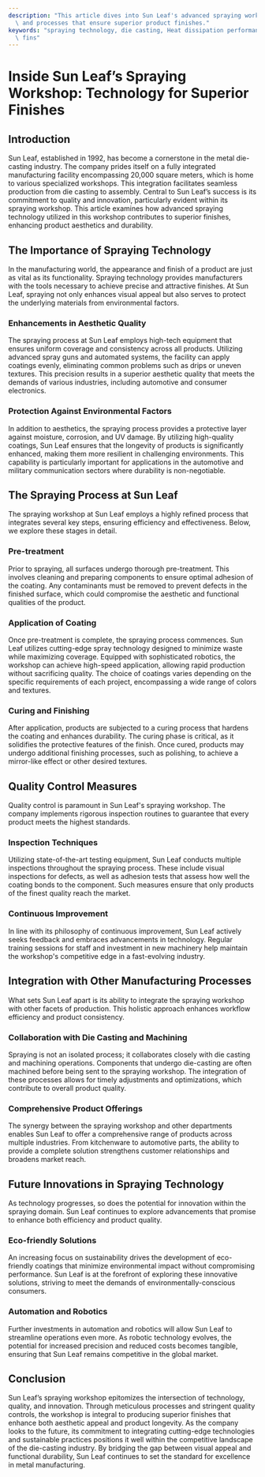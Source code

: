 ```yaml
---
description: "This article dives into Sun Leaf's advanced spraying workshop, showcasing the technology\
  \ and processes that ensure superior product finishes."
keywords: "spraying technology, die casting, Heat dissipation performance, Heat dissipation\
  \ fins"
---
```

# Inside Sun Leaf’s Spraying Workshop: Technology for Superior Finishes

## Introduction

Sun Leaf, established in 1992, has become a cornerstone in the metal die-casting industry. The company prides itself on a fully integrated manufacturing facility encompassing 20,000 square meters, which is home to various specialized workshops. This integration facilitates seamless production from die casting to assembly. Central to Sun Leaf’s success is its commitment to quality and innovation, particularly evident within its spraying workshop. This article examines how advanced spraying technology utilized in this workshop contributes to superior finishes, enhancing product aesthetics and durability.

## The Importance of Spraying Technology 

In the manufacturing world, the appearance and finish of a product are just as vital as its functionality. Spraying technology provides manufacturers with the tools necessary to achieve precise and attractive finishes. At Sun Leaf, spraying not only enhances visual appeal but also serves to protect the underlying materials from environmental factors.

### Enhancements in Aesthetic Quality 

The spraying process at Sun Leaf employs high-tech equipment that ensures uniform coverage and consistency across all products. Utilizing advanced spray guns and automated systems, the facility can apply coatings evenly, eliminating common problems such as drips or uneven textures. This precision results in a superior aesthetic quality that meets the demands of various industries, including automotive and consumer electronics.

### Protection Against Environmental Factors 

In addition to aesthetics, the spraying process provides a protective layer against moisture, corrosion, and UV damage. By utilizing high-quality coatings, Sun Leaf ensures that the longevity of products is significantly enhanced, making them more resilient in challenging environments. This capability is particularly important for applications in the automotive and military communication sectors where durability is non-negotiable.

## The Spraying Process at Sun Leaf

The spraying workshop at Sun Leaf employs a highly refined process that integrates several key steps, ensuring efficiency and effectiveness. Below, we explore these stages in detail.

### Pre-treatment 

Prior to spraying, all surfaces undergo thorough pre-treatment. This involves cleaning and preparing components to ensure optimal adhesion of the coating. Any contaminants must be removed to prevent defects in the finished surface, which could compromise the aesthetic and functional qualities of the product.

### Application of Coating 

Once pre-treatment is complete, the spraying process commences. Sun Leaf utilizes cutting-edge spray technology designed to minimize waste while maximizing coverage. Equipped with sophisticated robotics, the workshop can achieve high-speed application, allowing rapid production without sacrificing quality. The choice of coatings varies depending on the specific requirements of each project, encompassing a wide range of colors and textures.

### Curing and Finishing 

After application, products are subjected to a curing process that hardens the coating and enhances durability. The curing phase is critical, as it solidifies the protective features of the finish. Once cured, products may undergo additional finishing processes, such as polishing, to achieve a mirror-like effect or other desired textures.

## Quality Control Measures 

Quality control is paramount in Sun Leaf's spraying workshop. The company implements rigorous inspection routines to guarantee that every product meets the highest standards. 

### Inspection Techniques 

Utilizing state-of-the-art testing equipment, Sun Leaf conducts multiple inspections throughout the spraying process. These include visual inspections for defects, as well as adhesion tests that assess how well the coating bonds to the component. Such measures ensure that only products of the finest quality reach the market.

### Continuous Improvement 

In line with its philosophy of continuous improvement, Sun Leaf actively seeks feedback and embraces advancements in technology. Regular training sessions for staff and investment in new machinery help maintain the workshop's competitive edge in a fast-evolving industry.

## Integration with Other Manufacturing Processes 

What sets Sun Leaf apart is its ability to integrate the spraying workshop with other facets of production. This holistic approach enhances workflow efficiency and product consistency.

### Collaboration with Die Casting and Machining 

Spraying is not an isolated process; it collaborates closely with die casting and machining operations. Components that undergo die-casting are often machined before being sent to the spraying workshop. The integration of these processes allows for timely adjustments and optimizations, which contribute to overall product quality.

### Comprehensive Product Offerings 

The synergy between the spraying workshop and other departments enables Sun Leaf to offer a comprehensive range of products across multiple industries. From kitchenware to automotive parts, the ability to provide a complete solution strengthens customer relationships and broadens market reach.

## Future Innovations in Spraying Technology 

As technology progresses, so does the potential for innovation within the spraying domain. Sun Leaf continues to explore advancements that promise to enhance both efficiency and product quality.

### Eco-friendly Solutions 

An increasing focus on sustainability drives the development of eco-friendly coatings that minimize environmental impact without compromising performance. Sun Leaf is at the forefront of exploring these innovative solutions, striving to meet the demands of environmentally-conscious consumers.

### Automation and Robotics 

Further investments in automation and robotics will allow Sun Leaf to streamline operations even more. As robotic technology evolves, the potential for increased precision and reduced costs becomes tangible, ensuring that Sun Leaf remains competitive in the global market.

## Conclusion 

Sun Leaf’s spraying workshop epitomizes the intersection of technology, quality, and innovation. Through meticulous processes and stringent quality controls, the workshop is integral to producing superior finishes that enhance both aesthetic appeal and product longevity. As the company looks to the future, its commitment to integrating cutting-edge technologies and sustainable practices positions it well within the competitive landscape of the die-casting industry. By bridging the gap between visual appeal and functional durability, Sun Leaf continues to set the standard for excellence in metal manufacturing.
